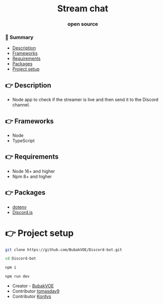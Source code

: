 ﻿<div align="center">

# Stream chat
### open source

</div>

### :notebook_with_decorative_cover: Summary

-   [Description](#point_right-description)
-   [Frameworks](#point_right-frameworks)
-   [Requirements](#point_right-requirements)
-   [Packages](#point_right-packages)
-   [Project setup](#point_right-project-setup)


## :point_right: Description
- Node app to check if the streamer is live and then send it to the Discord channel.

## :point_right: Frameworks

-   Node
-   TypeScript

## :point_right: Requirements

- Node 16+ and higher
- Npm 8+ and higher

## :point_right: Packages

- [dotenv](https://www.npmjs.com/package/dotenv)
- [Discord.js](https://discord.js.org/docs/packages/discord.js/14.16.2)

# :point_right: Project setup
```sh
git clone https://github.com/BubakVOE/Discord-bot.git
```
```sh
cd Discord-bot
```
```sh
npm i
```
```sh
npm run dev
```

-   Creator - [BubakVOE](https://ludwigtomas.cz/)
-   Contributor [tomasdav9](https://tomdavid.cz/)
-   Contributor [Kordys](https://seznam.cz/)
